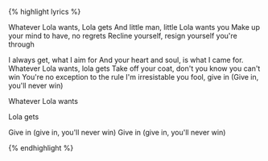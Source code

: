 {% highlight lyrics %}

Whatever Lola wants, Lola gets
And little man, little Lola wants you
Make up your mind to have, no regrets
Recline yourself, resign yourself you're through

I always get, what I aim for
And your heart and soul, is what I came for.
Whatever Lola wants, lola gets
Take off your coat, don't you know you can't win
You're no exception to the rule
I'm irresistable you fool, give in
(Give in, you'll never win)

Whatever Lola wants

Lola gets

Give in (give in, you'll never win)
Give in (give in, you'll never win)

{% endhighlight %}


